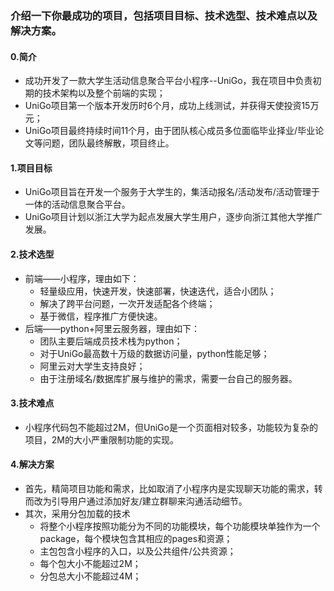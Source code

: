 ### 介绍一下你最成功的项目，包括项目目标、技术选型、技术难点以及解决方案。
#### 0.简介
* 成功开发了一款大学生活动信息聚合平台小程序--UniGo，我在项目中负责初期的技术架构以及整个前端的实现；
* UniGo项目第一个版本开发历时6个月，成功上线测试，并获得天使投资15万元；
* UniGo项目最终持续时间11个月，由于团队核心成员多位面临毕业择业/毕业论文等问题，团队最终解散，项目终止。
#### 1.项目目标
* UniGo项目旨在开发一个服务于大学生的，集活动报名/活动发布/活动管理于一体的活动信息聚合平台。
* UniGo项目计划以浙江大学为起点发展大学生用户，逐步向浙江其他大学推广发展。
#### 2.技术选型
* 前端——小程序，理由如下：
    * 轻量级应用，快速开发，快速部署，快速迭代，适合小团队；
    * 解决了跨平台问题，一次开发适配各个终端；
    * 基于微信，程序推广方便快速。
* 后端——python+阿里云服务器，理由如下：
    * 团队主要后端成员技术栈为python；
    * 对于UniGo最高数十万级的数据访问量，python性能足够；
    * 阿里云对大学生支持良好；
    * 由于注册域名/数据库扩展与维护的需求，需要一台自己的服务器。
#### 3.技术难点
* 小程序代码包不能超过2M，但UniGo是一个页面相对较多，功能较为复杂的项目，2M的大小严重限制功能的实现。
#### 4.解决方案
* 首先，精简项目功能和需求，比如取消了小程序内是实现聊天功能的需求，转而改为引导用户通过添加好友/建立群聊来沟通活动细节。
* 其次，采用分包加载的技术
    * 将整个小程序按照功能分为不同的功能模块，每个功能模块单独作为一个package，每个模块包含其相应的pages和资源；
    * 主包包含小程序的入口，以及公共组件/公共资源；
    * 每个包大小不能超过2M；
    * 分包总大小不能超过4M；
